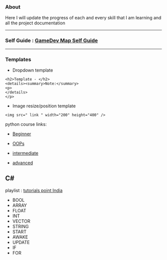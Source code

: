 ### About
Here I will update the progress of each and every skill that I am learning and all the project documentation  

---  
  
### Self Guide : [GameDev Map Self Guide](https://gamedevmap.com/)  

---  

### Templates  
  
  
- Dropdown template
```
<h2>Template - </h2>  
<details><summary>Note:</summary>  
<p>   
</details>
</p>
```


- Image resize/position template  
```
<img src=" link " width="200" height="400" />
```

python course links:  
- [Beginner](https://www.youtube.com/watch?v=YfO28Ihehbk&t=11855s)

- [OOPs](https://www.youtube.com/watch?v=Ej_02ICOIgs&list=WL&index=43)

- [intermediate](https://www.youtube.com/watch?v=HGOBQPFzWKo&t=19853s)

- [advanced](https://www.youtube.com/playlist?list=PL7yh-TELLS1FuqLSjl5bgiQIEH25VEmIc)


## C#

playlist : [tutorials point India](https://www.youtube.com/watch?v=MhdxhUgSpFw&list=PLWPirh4EWFpFYePpf3E3AI8LT4NInNoIM)
- BOOL
- ARRAY
- FLOAT
- INT
- VECTOR
- STRING
- START 
- AWAKE
- UPDATE
- IF
- FOR
